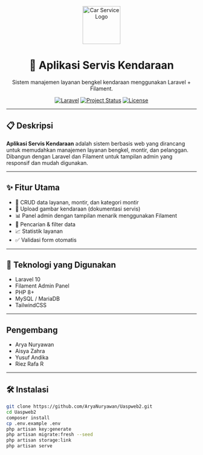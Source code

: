 <p align="center">
  <img src="https://img.icons8.com/external-flat-juicy-fish/64/000000/external-car-repair-garage-flat-flat-juicy-fish.png" alt="Car Service Logo" width="100"/>
</p>


<h1 align="center">🚗 Aplikasi Servis Kendaraan</h1>

<p align="center">
  Sistem manajemen layanan bengkel kendaraan menggunakan Laravel + Filament.
</p>

<p align="center">
  <a href="https://laravel.com" target="_blank"><img src="https://img.shields.io/badge/Laravel-Framework-red" alt="Laravel"></a>
  <a href="#"><img src="https://img.shields.io/badge/status-active-brightgreen" alt="Project Status"></a>
  <a href="#"><img src="https://img.shields.io/github/license/AryaNuryawan/Uaspweb2" alt="License"></a>
</p>

---

## 📋 Deskripsi

**Aplikasi Servis Kendaraan** adalah sistem berbasis web yang dirancang untuk memudahkan manajemen layanan bengkel, montir, dan pelanggan. Dibangun dengan Laravel dan Filament untuk tampilan admin yang responsif dan mudah digunakan.

---

## ✨ Fitur Utama

- 🔧 CRUD data layanan, montir, dan kategori montir
- 📂 Upload gambar kendaraan (dokumentasi servis)
- 📊 Panel admin dengan tampilan menarik menggunakan Filament
- 🔎 Pencarian & filter data
- 📈 Statistik layanan
- ✅ Validasi form otomatis

---

## 🚀 Teknologi yang Digunakan

- Laravel 10
- Filament Admin Panel
- PHP 8+
- MySQL / MariaDB
- TailwindCSS

---

## Pengembang
- Arya Nuryawan
- Aisya Zahra
- Yusuf Andika
- Riez Rafa R


---

## 🛠️ Instalasi

```bash
git clone https://github.com/AryaNuryawan/Uaspweb2.git
cd Uaspweb2
composer install
cp .env.example .env
php artisan key:generate
php artisan migrate:fresh --seed
php artisan storage:link
php artisan serve

